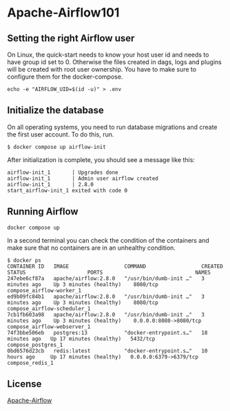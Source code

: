# Apache-Airflow101

## Setting the right Airflow user

On Linux, the quick-start needs to know your host user id and needs to have group id set to 0. Otherwise the files created in dags, logs and plugins will be created with root user ownership. You have to make sure to configure them for the docker-compose.

```
echo -e "AIRFLOW_UID=$(id -u)" > .env
```

## Initialize the database

On all operating systems, you need to run database migrations and create the first user account. To do this, run.

```
$ docker compose up airflow-init
```
After initialization is complete, you should see a message like this:

```
airflow-init_1       | Upgrades done
airflow-init_1       | Admin user airflow created
airflow-init_1       | 2.8.0
start_airflow-init_1 exited with code 0
```

## Running Airflow

```
docker compose up
```

In a second terminal you can check the condition of the containers and make sure that no containers are in an unhealthy condition.
```
$ docker ps
CONTAINER ID   IMAGE                  COMMAND                  CREATED          STATUS                    PORTS                              NAMES
247ebe6cf87a   apache/airflow:2.8.0   "/usr/bin/dumb-init …"   3 minutes ago    Up 3 minutes (healthy)    8080/tcp                           compose_airflow-worker_1
ed9b09fc84b1   apache/airflow:2.8.0   "/usr/bin/dumb-init …"   3 minutes ago    Up 3 minutes (healthy)    8080/tcp                           compose_airflow-scheduler_1
7cb1fb603a98   apache/airflow:2.8.0   "/usr/bin/dumb-init …"   3 minutes ago    Up 3 minutes (healthy)    0.0.0.0:8080->8080/tcp             compose_airflow-webserver_1
74f3bbe506eb   postgres:13            "docker-entrypoint.s…"   18 minutes ago   Up 17 minutes (healthy)   5432/tcp                           compose_postgres_1
0bd6576d23cb   redis:latest           "docker-entrypoint.s…"   10 hours ago     Up 17 minutes (healthy)   0.0.0.0:6379->6379/tcp             compose_redis_1
```

## License

[Apache-Airflow](https://airflow.apache.org/docs/apache-airflow/stable/howto/docker-compose/index.html)